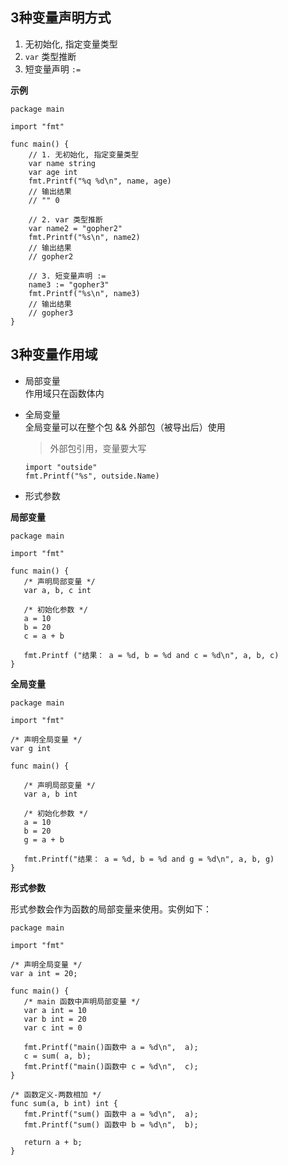 

## 3种变量声明方式

1. 无初始化, 指定变量类型
2. `var` 类型推断
3. 短变量声明 `:=`


**示例**

```
package main

import "fmt"

func main() {
    // 1. 无初始化, 指定变量类型
    var name string
    var age int
    fmt.Printf("%q %d\n", name, age)
    // 输出结果
    // "" 0

    // 2. var 类型推断
    var name2 = "gopher2"
    fmt.Printf("%s\n", name2)
    // 输出结果
    // gopher2

    // 3. 短变量声明 :=
    name3 := "gopher3"
    fmt.Printf("%s\n", name3)
    // 输出结果
    // gopher3
}
```


## 3种变量作用域

- 局部变量  
  作用域只在函数体内
- 全局变量  
  全局变量可以在整个包 && 外部包（被导出后）使用
  > 外部包引用，变量要大写 
  ```
  import "outside"
  fmt.Printf("%s", outside.Name)
  ```

- 形式参数


**局部变量**
```
package main

import "fmt"

func main() {
   /* 声明局部变量 */
   var a, b, c int 

   /* 初始化参数 */
   a = 10
   b = 20
   c = a + b

   fmt.Printf ("结果： a = %d, b = %d and c = %d\n", a, b, c)
}
```

**全局变量**

```
package main

import "fmt"

/* 声明全局变量 */
var g int

func main() {

   /* 声明局部变量 */
   var a, b int

   /* 初始化参数 */
   a = 10
   b = 20
   g = a + b

   fmt.Printf("结果： a = %d, b = %d and g = %d\n", a, b, g)
}
```


**形式参数**

形式参数会作为函数的局部变量来使用。实例如下：

```
package main

import "fmt"

/* 声明全局变量 */
var a int = 20;

func main() {
   /* main 函数中声明局部变量 */
   var a int = 10
   var b int = 20
   var c int = 0

   fmt.Printf("main()函数中 a = %d\n",  a);
   c = sum( a, b);
   fmt.Printf("main()函数中 c = %d\n",  c);
}

/* 函数定义-两数相加 */
func sum(a, b int) int {
   fmt.Printf("sum() 函数中 a = %d\n",  a);
   fmt.Printf("sum() 函数中 b = %d\n",  b);

   return a + b;
}
```